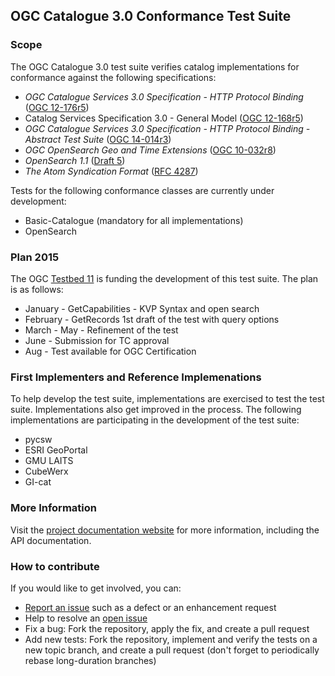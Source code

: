 ## OGC Catalogue 3.0 Conformance Test Suite

### Scope

The OGC Catalogue 3.0 test suite verifies catalog implementations for conformance 
against the following specifications:

* _OGC Catalogue Services 3.0 Specification - HTTP Protocol Binding_ 
([OGC 12-176r5](https://portal.opengeospatial.org/files/?artifact_id=61521&version=1))
* Catalog Services Specification 3.0 - General Model 
([OGC 12-168r5](https://portal.opengeospatial.org/files/?artifact_id=61522&version=1))
* _OGC Catalogue Services 3.0 Specification - HTTP Protocol Binding - Abstract Test Suite_ 
([OGC 14-014r3](https://portal.opengeospatial.org/files/?artifact_id=61520&version=1))
* _OGC OpenSearch Geo and Time Extensions_ 
([OGC 10-032r8](https://portal.opengeospatial.org/files/?artifact_id=56866&version=2))
* _OpenSearch 1.1_ ([Draft 5](http://www.opensearch.org/Specifications/OpenSearch/1.1))
* _The Atom Syndication Format_ ([RFC 4287](http://tools.ietf.org/html/rfc4287))

Tests for the following conformance classes are currently under development: 

* Basic-Catalogue (mandatory for all implementations)
* OpenSearch

### Plan 2015

The OGC [Testbed 11](http://www.opengeospatial.org/projects/initiatives/testbed11) is funding the development of this test suite. The plan is as follows:

* January -  GetCapabilities - KVP Syntax  and open search
* February - GetRecords 1st draft of the test with query options
* March - May - Refinement of the test 
* June - Submission for TC approval
* Aug - Test available for OGC Certification

### First Implementers and Reference Implemenations

To help develop the test suite, implementations are exercised to test the test suite. Implementations also get improved in the process. The following implementations are participating in the development of the test suite:

- pycsw
- ESRI GeoPortal
- GMU LAITS
- CubeWerx
- GI-cat

### More Information

Visit the [project documentation website](http://opengeospatial.github.io/ets-cat30/) 
for more information, including the API documentation.


### How to contribute

If you would like to get involved, you can:

* [Report an issue](https://github.com/opengeospatial/ets-cat30/issues) such as a defect or 
an enhancement request
* Help to resolve an [open issue](https://github.com/opengeospatial/ets-cat30/issues?q=is%3Aopen)
* Fix a bug: Fork the repository, apply the fix, and create a pull request
* Add new tests: Fork the repository, implement and verify the tests on a new topic branch, 
and create a pull request (don't forget to periodically rebase long-duration branches)

